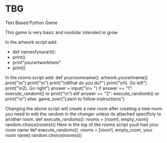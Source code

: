 # TBG
Text Based Python Game

This game is very basic and modular intended to grow

In the artwork script add:

- def nameofyourart():
- print()
- print"yourartworkhere"
- print()

In the rooms script add:
def yourroomname():
    artwork.yourartname()
    print("\n")
    print("\n")
    print("\nWhat do you do?")
    print("\n1). Go left")
    print("\n2). Go right")
    answer = input("\n> ")
    if answer == "1":
        execute_randomt()
        or
        print("\n")
    elif answer == "2":
        execute_randomb()
        or
        print("\n")
    else:
        game_over("Learn to follow instructions")
        
Changing the above script will create a new room after creating a new room you need to edit the random in the changer unless its attached specificly to another room. 
def execute_randoms():
    rooms = [room1, empty_room]
    random.choice(rooms)()
Here in the top of the rooms script youll had your room name
def execute_randoms():
    rooms = [room1, empty_room, your room name]
    random.choice(rooms)()



